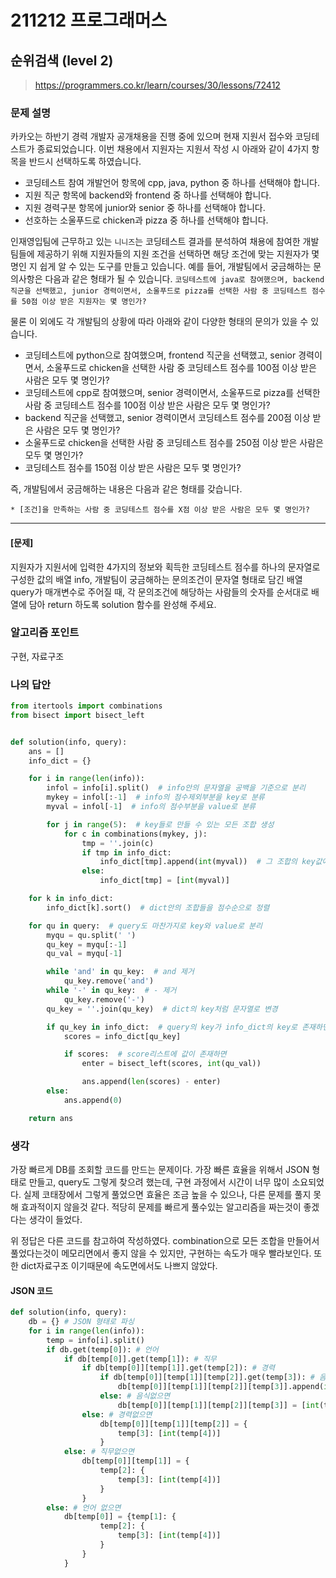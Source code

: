 # 211212 프로그래머스

## 순위검색 (level 2)

> https://programmers.co.kr/learn/courses/30/lessons/72412

### 문제 설명

카카오는 하반기 경력 개발자 공개채용을 진행 중에 있으며 현재 지원서 접수와 코딩테스트가 종료되었습니다. 이번 채용에서 지원자는 지원서 작성 시 아래와 같이 4가지 항목을 반드시 선택하도록 하였습니다.

- 코딩테스트 참여 개발언어 항목에 cpp, java, python 중 하나를 선택해야 합니다.
- 지원 직군 항목에 backend와 frontend 중 하나를 선택해야 합니다.
- 지원 경력구분 항목에 junior와 senior 중 하나를 선택해야 합니다.
- 선호하는 소울푸드로 chicken과 pizza 중 하나를 선택해야 합니다.

인재영입팀에 근무하고 있는 `니니즈`는 코딩테스트 결과를 분석하여 채용에 참여한 개발팀들에 제공하기 위해 지원자들의 지원 조건을 선택하면 해당 조건에 맞는 지원자가 몇 명인 지 쉽게 알 수 있는 도구를 만들고 있습니다.
예를 들어, 개발팀에서 궁금해하는 문의사항은 다음과 같은 형태가 될 수 있습니다.
`코딩테스트에 java로 참여했으며, backend 직군을 선택했고, junior 경력이면서, 소울푸드로 pizza를 선택한 사람 중 코딩테스트 점수를 50점 이상 받은 지원자는 몇 명인가?`

물론 이 외에도 각 개발팀의 상황에 따라 아래와 같이 다양한 형태의 문의가 있을 수 있습니다.

- 코딩테스트에 python으로 참여했으며, frontend 직군을 선택했고, senior 경력이면서, 소울푸드로 chicken을 선택한 사람 중 코딩테스트 점수를 100점 이상 받은 사람은 모두 몇 명인가?
- 코딩테스트에 cpp로 참여했으며, senior 경력이면서, 소울푸드로 pizza를 선택한 사람 중 코딩테스트 점수를 100점 이상 받은 사람은 모두 몇 명인가?
- backend 직군을 선택했고, senior 경력이면서 코딩테스트 점수를 200점 이상 받은 사람은 모두 몇 명인가?
- 소울푸드로 chicken을 선택한 사람 중 코딩테스트 점수를 250점 이상 받은 사람은 모두 몇 명인가?
- 코딩테스트 점수를 150점 이상 받은 사람은 모두 몇 명인가?

즉, 개발팀에서 궁금해하는 내용은 다음과 같은 형태를 갖습니다.

```
* [조건]을 만족하는 사람 중 코딩테스트 점수를 X점 이상 받은 사람은 모두 몇 명인가?
```

------

#### **[문제]**

지원자가 지원서에 입력한 4가지의 정보와 획득한 코딩테스트 점수를 하나의 문자열로 구성한 값의 배열 info, 개발팀이 궁금해하는 문의조건이 문자열 형태로 담긴 배열 query가 매개변수로 주어질 때,
각 문의조건에 해당하는 사람들의 숫자를 순서대로 배열에 담아 return 하도록 solution 함수를 완성해 주세요.

### 알고리즘 포인트

구현, 자료구조

### 나의 답안

```python
from itertools import combinations
from bisect import bisect_left


def solution(info, query):
    ans = []
    info_dict = {}

    for i in range(len(info)):
        infol = info[i].split()  # info안의 문자열을 공백을 기준으로 분리
        mykey = infol[:-1]  # info의 점수제외부분을 key로 분류
        myval = infol[-1]  # info의 점수부분을 value로 분류

        for j in range(5):  # key들로 만들 수 있는 모든 조합 생성
            for c in combinations(mykey, j):
                tmp = ''.join(c)
                if tmp in info_dict:
                    info_dict[tmp].append(int(myval))  # 그 조합의 key값에 점수 추가
                else:
                    info_dict[tmp] = [int(myval)]

    for k in info_dict:
        info_dict[k].sort()  # dict안의 조합들을 점수순으로 정렬

    for qu in query:  # query도 마찬가지로 key와 value로 분리
        myqu = qu.split(' ')
        qu_key = myqu[:-1]
        qu_val = myqu[-1]

        while 'and' in qu_key:  # and 제거
            qu_key.remove('and')
        while '-' in qu_key:  # - 제거
            qu_key.remove('-')
        qu_key = ''.join(qu_key)  # dict의 key처럼 문자열로 변경

        if qu_key in info_dict:  # query의 key가 info_dict의 key로 존재하면
            scores = info_dict[qu_key]

            if scores:  # score리스트에 값이 존재하면
                enter = bisect_left(scores, int(qu_val))

                ans.append(len(scores) - enter)
        else:
            ans.append(0)

    return ans
```

### 생각

가장 빠르게 DB를 조회할 코드를 만드는 문제이다. 가장 빠른 효율을 위해서 JSON 형태로 만들고, query도 그렇게 찾으려 했는데, 구현 과정에서 시간이 너무 많이 소요되었다. 실제 코태장에서 그렇게 풀었으면 효율은 조금 높을 수 있으나, 다른 문제를 풀지 못해 효과적이지 않을것 같다. 적당히 문제를 빠르게 풀수있는 알고리즘을 짜는것이 좋겠다는 생각이 들었다.

위 정답은 다른 코드를 참고하여 작성하였다. combination으로 모든 조합을 만들어서 풀었다는것이 메모리면에서 좋지 않을 수 있지만, 구현하는 속도가 매우 빨라보인다. 또한 dict자료구조 이기때문에 속도면에서도 나쁘지 않았다. 



#### JSON 코드

```python
def solution(info, query):
    db = {} # JSON 형태로 파싱
    for i in range(len(info)):
        temp = info[i].split()
        if db.get(temp[0]): # 언어 
            if db[temp[0]].get(temp[1]): # 직무
                if db[temp[0]][temp[1]].get(temp[2]): # 경력
                    if db[temp[0]][temp[1]][temp[2]].get(temp[3]): # 음식
                        db[temp[0]][temp[1]][temp[2]][temp[3]].append(int(temp[4]))
                    else: # 음식없으면
                        db[temp[0]][temp[1]][temp[2]][temp[3]] = [int(temp[4])]
                else: # 경력없으면
                    db[temp[0]][temp[1]][temp[2]] = {
                        temp[3]: [int(temp[4])]
                    }
            else: # 직무없으면
                db[temp[0]][temp[1]] = {
                    temp[2]: {
                        temp[3]: [int(temp[4])]
                    }
                }
        else: # 언어 없으면
            db[temp[0]] = {temp[1]: {
                    temp[2]: {
                        temp[3]: [int(temp[4])]
                    }
                }
            }
```

